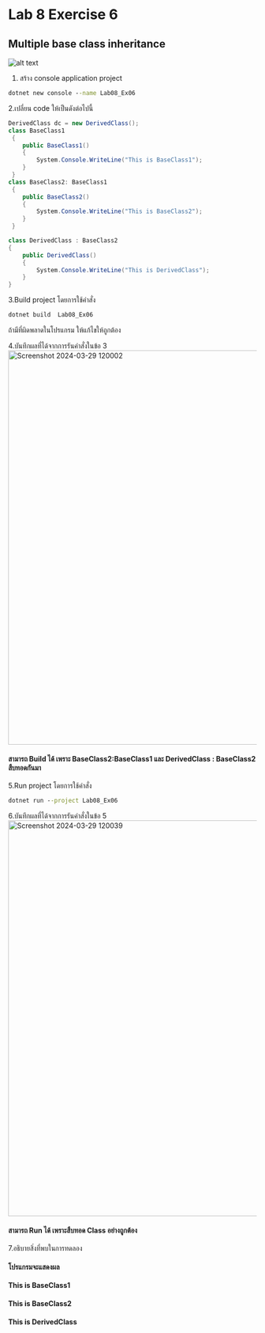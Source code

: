 # Lab 8 Exercise 6

## Multiple base class inheritance

![alt text](./Pictures/image02.png)

1. สร้าง console application project

```cmd
dotnet new console --name Lab08_Ex06
```

2.เปลี่ยน code ให้เป็นดังต่อไปนี้

```cs
DerivedClass dc = new DerivedClass();
class BaseClass1
 {
    public BaseClass1()
    {
        System.Console.WriteLine("This is BaseClass1");
    }
 }
class BaseClass2: BaseClass1
 {
    public BaseClass2()
    {
        System.Console.WriteLine("This is BaseClass2");
    }
 }

class DerivedClass : BaseClass2
{
    public DerivedClass()
    {
        System.Console.WriteLine("This is DerivedClass");
    }
}
```

3.Build project โดยการใช้คำสั่ง

```cmd
dotnet build  Lab08_Ex06
```

ถ้ามีที่ผิดพลาดในโปรแกรม ให้แก้ไขให้ถูกต้อง

4.บันทึกผลที่ได้จากการรันคำสั่งในข้อ 3
<img width="797" alt="Screenshot 2024-03-29 120002" src="https://github.com/SuphawadiP/03376836-OOP-2566-Lab-08/assets/144196049/44378ea6-9e33-4d2b-88ed-dfe89500d4cd">

#### สามารถ Build ได้ เพราะ BaseClass2:BaseClass1 และ DerivedClass : BaseClass2 สืบทอดกันมา
5.Run project โดยการใช้คำสั่ง

```cmd
dotnet run --project Lab08_Ex06
```

6.บันทึกผลที่ได้จากการรันคำสั่งในข้อ 5
<img width="800" alt="Screenshot 2024-03-29 120039" src="https://github.com/SuphawadiP/03376836-OOP-2566-Lab-08/assets/144196049/20ac595f-7b6c-4eba-8448-95053f37389f">

#### สามารถ Run ได้ เพราะสืบทอด Class อย่างถูกต้อง
7.อธิบายสิ่งที่พบในการทดลอง
#### โปรแกรมจะแสดงผล
#### This is BaseClass1
#### This is BaseClass2
#### This is DerivedClass
